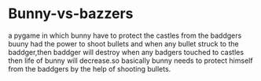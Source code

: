 # Bunny-vs-bazzers
a pygame in which bunny have to protect the castles from the baddgers
    buuny had the power to shoot bullets and when any bullet struck to the baddger,then baddger will destroy
    when any badgers touched to castles then life of bunny will decrease.so basically bunny needs to protect himself from the baddgers by the help of shooting bullets.

